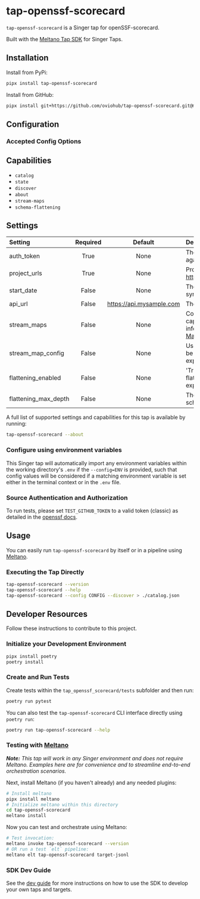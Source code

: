 # tap-openssf-scorecard

`tap-openssf-scorecard` is a Singer tap for openSSF-scorecard.

Built with the [Meltano Tap SDK](https://sdk.meltano.com) for Singer Taps.

## Installation

Install from PyPi:

```bash
pipx install tap-openssf-scorecard
```

Install from GitHub:

```bash
pipx install git+https://github.com/oviohub/tap-openssf-scorecard.git@main
```

## Configuration

### Accepted Config Options

## Capabilities

* `catalog`
* `state`
* `discover`
* `about`
* `stream-maps`
* `schema-flattening`

## Settings

| Setting             | Required | Default | Description |
|:--------------------|:--------:|:-------:|:------------|
| auth_token          | True     | None    | The token to authenticate against the API service |
| project_urls        | True     | None    | Project urls (eg. https://github.com/meltano/sdk |
| start_date          | False    | None    | The earliest record date to sync |
| api_url             | False    | https://api.mysample.com | The url for the API service |
| stream_maps         | False    | None    | Config object for stream maps capability. For more information check out [Stream Maps](https://sdk.meltano.com/en/latest/stream_maps.html). |
| stream_map_config   | False    | None    | User-defined config values to be used within map expressions. |
| flattening_enabled  | False    | None    | 'True' to enable schema flattening and automatically expand nested properties. |
| flattening_max_depth| False    | None    | The max depth to flatten schemas. |

A full list of supported settings and capabilities for this
tap is available by running:

```bash
tap-openssf-scorecard --about
```

### Configure using environment variables

This Singer tap will automatically import any environment variables within the working directory's
`.env` if the `--config=ENV` is provided, such that config values will be considered if a matching
environment variable is set either in the terminal context or in the `.env` file.

### Source Authentication and Authorization

To run tests, please set `TEST_GITHUB_TOKEN` to a valid token (classic) as detailed in the
[openssf docs](https://github.com/ossf/scorecard/blob/main/README.md#authentication).

## Usage

You can easily run `tap-openssf-scorecard` by itself or in a pipeline using [Meltano](https://meltano.com/).

### Executing the Tap Directly

```bash
tap-openssf-scorecard --version
tap-openssf-scorecard --help
tap-openssf-scorecard --config CONFIG --discover > ./catalog.json
```

## Developer Resources

Follow these instructions to contribute to this project.

### Initialize your Development Environment

```bash
pipx install poetry
poetry install
```

### Create and Run Tests

Create tests within the `tap_openssf_scorecard/tests` subfolder and
  then run:

```bash
poetry run pytest
```

You can also test the `tap-openssf-scorecard` CLI interface directly using `poetry run`:

```bash
poetry run tap-openssf-scorecard --help
```

### Testing with [Meltano](https://www.meltano.com)

_**Note:** This tap will work in any Singer environment and does not require Meltano.
Examples here are for convenience and to streamline end-to-end orchestration scenarios._

Next, install Meltano (if you haven't already) and any needed plugins:

```bash
# Install meltano
pipx install meltano
# Initialize meltano within this directory
cd tap-openssf-scorecard
meltano install
```

Now you can test and orchestrate using Meltano:

```bash
# Test invocation:
meltano invoke tap-openssf-scorecard --version
# OR run a test `elt` pipeline:
meltano elt tap-openssf-scorecard target-jsonl
```

### SDK Dev Guide

See the [dev guide](https://sdk.meltano.com/en/latest/dev_guide.html) for more instructions on how to use the SDK to
develop your own taps and targets.
